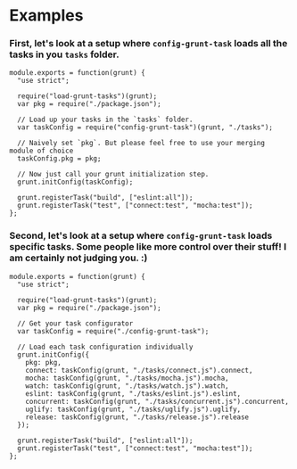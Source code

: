 # Examples

### First, let's look at a setup where `config-grunt-task` loads all the tasks in you `tasks` folder.

```
module.exports = function(grunt) {
  "use strict";

  require("load-grunt-tasks")(grunt);
  var pkg = require("./package.json");

  // Load up your tasks in the `tasks` folder.
  var taskConfig = require("config-grunt-task")(grunt, "./tasks");

  // Naively set `pkg`. But please feel free to use your merging module of choice
  taskConfig.pkg = pkg;

  // Now just call your grunt initialization step.
  grunt.initConfig(taskConfig);

  grunt.registerTask("build", ["eslint:all"]);
  grunt.registerTask("test", ["connect:test", "mocha:test"]);
};
```

### Second, let's look at a setup where `config-grunt-task` loads specific tasks. Some people like more control over their stuff! I am certainly not judging you. :)

```
module.exports = function(grunt) {
  "use strict";

  require("load-grunt-tasks")(grunt);
  var pkg = require("./package.json");

  // Get your task configurator
  var taskConfig = require("./config-grunt-task");

  // Load each task configuration individually
  grunt.initConfig({
    pkg: pkg,
    connect: taskConfig(grunt, "./tasks/connect.js").connect,
    mocha: taskConfig(grunt, "./tasks/mocha.js").mocha,
    watch: taskConfig(grunt, "./tasks/watch.js").watch,
    eslint: taskConfig(grunt, "./tasks/eslint.js").eslint,
    concurrent: taskConfig(grunt, "./tasks/concurrent.js").concurrent,
    uglify: taskConfig(grunt, "./tasks/uglify.js").uglify,
    release: taskConfig(grunt, "./tasks/release.js").release
  });

  grunt.registerTask("build", ["eslint:all"]);
  grunt.registerTask("test", ["connect:test", "mocha:test"]);
};
```
